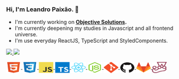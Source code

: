 ### Hi, I'm Leandro Paixão. 👋

- I'm currently working on **[Objective Solutions](https://www.objective.com.br//).**
- I'm currently deepening my studies in Javascript and all frontend universe.
- I'm use everyday ReactJS, TypeScript and StyledComponents.
 
 <div>
  <a href="https://github.com/leandropp">
  <img 
       height="180em"
       src="https://github-readme-stats.vercel.app/api?username=leandropp&show_icons=true&include_all_commits=true&count_private=true&count_private=true"
  />
  <img 
       height="180em" 
       src="https://github-readme-stats.vercel.app/api/top-langs/?username=leandropp&layout=compact&langs_count=7"
  />
</div>

  
  <div style="display: inline_block"><br>
    <img align="center" alt="Leandro-HTML" height="30" width="40" src="https://raw.githubusercontent.com/devicons/devicon/master/icons/html5/html5-original.svg">    
    <img align="center" alt="Leandro-CSS" height="30" width="40" src="https://raw.githubusercontent.com/devicons/devicon/master/icons/css3/css3-original.svg">
    <img align="center" alt="Leandro-JS" height="30" width="40" src="https://raw.githubusercontent.com/devicons/devicon/master/icons/javascript/javascript-original.svg">  
    <img align="center" alt="Leandro-Ts" height="30" width="40" src="https://raw.githubusercontent.com/devicons/devicon/master/icons/typescript/typescript-plain.svg">
    <img align="center" alt="Leandro-React" height="30" width="40" src="https://raw.githubusercontent.com/devicons/devicon/master/icons/react/react-original.svg">
    <img align="center" alt="Leandro-Node" height="30" width="40" src="https://raw.githubusercontent.com/devicons/devicon/master/icons/nodejs/nodejs-original.svg">
    <img align="center" alt="Leandro-Git" height="30" width="40" src="https://raw.githubusercontent.com/devicons/devicon/master/icons/git/git-original.svg">
    <img align="center" alt="Leandro-Github" height="30" width="40" src="https://raw.githubusercontent.com/devicons/devicon/master/icons/github/github-original.svg"> 
    <img align="center" alt="Leandro-Gitlab" height="30" width="40" src="https://raw.githubusercontent.com/devicons/devicon/master/icons/gitlab/gitlab-original.svg">  
    <img align="center" alt="Leandro-Jest" height="30" width="40" src="https://raw.githubusercontent.com/devicons/devicon/master/icons/jest/jest-plain.svg">  
</div>

<!--
**leandropp/leandropp** is a ✨ _special_ ✨ repository because its `README.md` (this file) appears on your GitHub profile.

Here are some ideas to get you started:

- 🔭 I’m currently working on ...
- 🌱 I’m currently learning ...
- 👯 I’m looking to collaborate on ...
- 🤔 I’m looking for help with ...
- 💬 Ask me about ...
- 📫 How to reach me: ...
- 😄 Pronouns: ...
- ⚡ Fun fact: ...
-->
